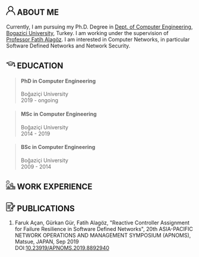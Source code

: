 ## ![](/assets/icons/aboutme.png) ABOUT ME

Currently, I am pursuing my Ph.D. Degree in [Dept. of Computer Engineering](https://www.cmpe.boun.edu.tr/), [Bogazici University](http://boun.edu.tr/), Turkey. I am working under the supervision of [Professor Fatih Alagöz](https://www.cmpe.boun.edu.tr/~alagoz/). I am interested in Computer Networks, in particular Software Defined Networks and Network Security.

## ![](/assets/icons/education.png) EDUCATION
> #### PhD in Computer Engineering
> Boğaziçi University  
> 2019 - ongoing

> #### MSc in Computer Engineering
> Boğaziçi University  
> 2014 - 2019

> #### BSc in Computer Engineering
> Boğaziçi University  
> 2009 - 2014

## ![](/assets/icons/work.png) WORK EXPERIENCE

## ![](/assets/icons/article.png) PUBLICATIONS

1. Faruk Açan, Gürkan Gür, Fatih Alagöz, "Reactive Controller Assignment for Failure Resilience in Software Defined Networks", 20th ASIA-PACIFIC NETWORK OPERATIONS AND MANAGEMENT SYMPOSIUM (APNOMS), Matsue, JAPAN, Sep 2019  
DOI:[10.23919/APNOMS.2019.8892940](https://ieeexplore.ieee.org/document/8892940/)
